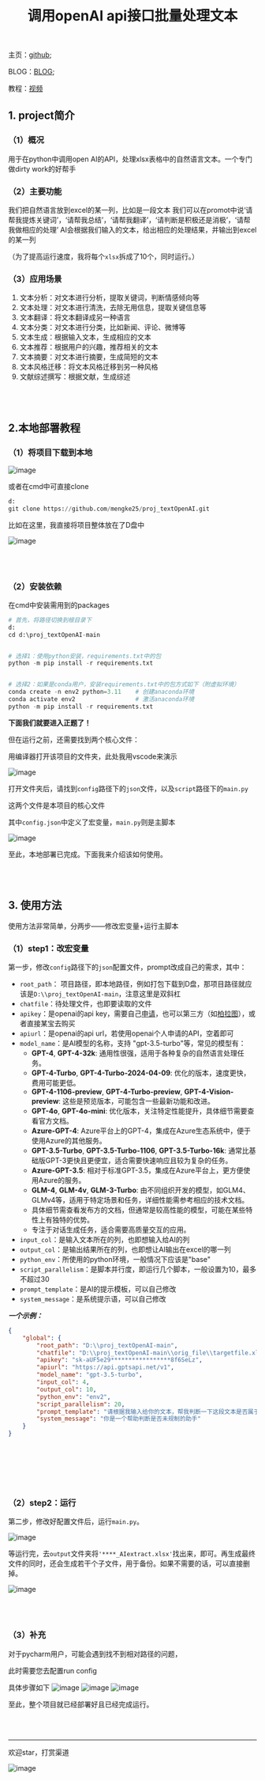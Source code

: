 <br>
<div align=center>
<h1 aligh="center">
调用openAI api接口批量处理文本
</h1>
</div>
<br>


主页：[github](https://github.com/mengke25); <br />

BLOG：[BLOG](https://mengke25.github.io); <br />

教程：[视频](https://b23.tv/QQ54Vux)



## 1. project简介

### （1）概况

用于在python中调用open AI的API，处理xlsx表格中的自然语言文本。一个专门做dirty work的好帮手

### （2）主要功能

我们把自然语言放到excel的某一列，比如是一段文本
我们可以在promot中说‘请帮我提炼关键词’，‘请帮我总结’，‘请帮我翻译’，‘请判断是积极还是消极’，‘请帮我做相应的处理’
AI会根据我们输入的文本，给出相应的处理结果，并输出到excel的某一列

（为了提高运行速度，我将每个`xlsx`拆成了10个，同时运行。）

### （3）应用场景

1. 文本分析：对文本进行分析，提取关键词，判断情感倾向等
2. 文本处理：对文本进行清洗，去除无用信息，提取关键信息等
3. 文本翻译：将文本翻译成另一种语言
4. 文本分类：对文本进行分类，比如新闻、评论、微博等
5. 文本生成：根据输入文本，生成相应的文本
6. 文本推荐：根据用户的兴趣，推荐相关的文本
7. 文本摘要：对文本进行摘要，生成简短的文本
8. 文本风格迁移：将文本风格迁移到另一种风格
9. 文献综述撰写：根据文献，生成综述

<br /> <br />



## 2.本地部署教程

### （1）将项目下载到本地

![image](https://github.com/mengke25/proj_textOpenAI/blob/main/orig_file/s1.png)

或者在cmd中可直接clone

```python
d:
git clone https://github.com/mengke25/proj_textOpenAI.git
```

比如在这里，我直接将项目整体放在了D盘中

![image](https://github.com/mengke25/proj_textOpenAI/blob/main/orig_file/s2.png)

<br /> <br />

### （2）安装依赖

在cmd中安装需用到的packages

```python
# 首先，将路径切换到根目录下
d: 
cd d:\proj_textOpenAI-main


# 选择1：使用python安装，requirements.txt中的包
python -m pip install -r requirements.txt


# 选择2：如果是conda用户，安装requirements.txt中的包方式如下（附虚拟环境）
conda create -n env2 python=3.11    # 创建anaconda环境
conda activate env2                 # 激活anaconda环境
python -m pip install -r requirements.txt
```

**下面我们就要进入正题了！**

但在运行之前，还需要找到两个核心文件：

用编译器打开该项目的文件夹，此处我用vscode来演示

![image](https://github.com/mengke25/proj_textOpenAI/blob/main/orig_file/s3.png)

打开文件夹后，请找到`config`路径下的`json`文件，以及`script`路径下的`main.py`

这两个文件是本项目的核心文件

其中`config.json`中定义了宏变量，`main.py`则是主脚本

![image](https://github.com/mengke25/proj_textOpenAI/blob/main/orig_file/s4.png)

至此，本地部署已完成。下面我来介绍该如何使用。

<br /> <br />

## 3. 使用方法

使用方法非常简单，分两步——修改宏变量+运行主脚本

### （1）step1：改宏变量

第一步，修改`config`路径下的`json`配置文件，prompt改成自己的需求，其中：   

* `root_path`： 项目路径，即本地路径，例如打包下载到D盘，那项目路径就应该是`D:\\proj_textOpenAI-main`，注意这里是双斜杠
* `chatfile`：待处理文件，也即要读取的文件
* `apikey`：是openai的api key，需要自己[申请](https://platform.openai.com/api-keys)，也可以第三方（如[柏拉图](https://api.bltcy.ai/token)），或者直接某宝去购买
* `apiurl`：是openai的api url，若使用openai个人申请的API，空着即可
* `model_name`：是AI模型的名称，支持 "gpt-3.5-turbo"等，常见的模型有：
  * **GPT-4**, **GPT-4-32k**: 通用性很强，适用于各种复杂的自然语言处理任务。
  * **GPT-4-Turbo**, **GPT-4-Turbo-2024-04-09**: 优化的版本，速度更快，费用可能更低。
  * **GPT-4-1106-preview**, **GPT-4-Turbo-preview**, **GPT-4-Vision-preview**: 这些是预览版本，可能包含一些最新功能和改进。
  * **GPT-4o**, **GPT-4o-mini**: 优化版本，关注特定性能提升，具体细节需要查看官方文档。
  * **Azure-GPT-4**: Azure平台上的GPT-4，集成在Azure生态系统中，便于使用Azure的其他服务。
  * **GPT-3.5-Turbo**, **GPT-3.5-Turbo-1106**, **GPT-3.5-Turbo-16k**: 通常比基础版GPT-3更快且更便宜，适合需要快速响应且较为复杂的任务。
  * **Azure-GPT-3.5**: 相对于标准GPT-3.5，集成在Azure平台上，更方便使用Azure的服务。
  * **GLM-4**, **GLM-4v**, **GLM-3-Turbo**: 由不同组织开发的模型，如GLM4、GLMv4等，适用于特定场景和任务，详细性能需参考相应的技术文档。
  * 具体细节需查看发布方的文档，但通常是较高性能的模型，可能在某些特性上有独特的优势。
  * 专注于对话生成任务，适合需要高质量交互的应用。
* `input_col`：是输入文本所在的列，也即想输入给AI的列
* `output_col`：是输出结果所在的列，也即想让AI输出在excel的哪一列
* `python_env`：所使用的python环境，一般情况下应该是"base"
* `script_parallelism`：是脚本并行度，即运行几个脚本，一般设置为10，最多不超过30
* `prompt_template`：是AI的提示模板，可以自己修改
* `system_message`：是系统提示语，可以自己修改

***一个示例：***

```json
{
    "global": {
        "root_path": "D:\\proj_textOpenAI-main",
        "chatfile": "D:\\proj_textOpenAI-main\\orig_file\\targetfile.xlsx", 
        "apikey": "sk-aUF5e29*****************8f6SeLz",
        "apiurl": "https://api.gptsapi.net/v1",
        "model_name": "gpt-3.5-turbo",
        "input_col": 4,
        "output_col": 10,
        "python_env": "env2", 
        "script_parallelism": 20, 
        "prompt_template": "请根据我输入给你的文本，帮我判断一下这段文本是否属于abc。",
        "system_message": "你是一个帮助判断是否未规制的助手"
    }
}
```

<br /> <br />

<br /> <br />

### （2）step2：运行

第二步，修改好配置文件后，运行`main.py`。

![image](https://github.com/mengke25/proj_textOpenAI/blob/main/orig_file/s5.png)

等运行完，去`output`文件夹将`'****_AIextract.xlsx'`找出来，即可。再生成最终文件的同时，还会生成若干个子文件，用于备份。如果不需要的话，可以直接删掉。

![image](https://github.com/mengke25/proj_textOpenAI/blob/main/orig_file/s6.png)

<br /> <br />

### （3）补充

对于pycharm用户，可能会遇到找不到相对路径的问题，

此时需要您去配置run config

具体步骤如下
![image](https://github.com/mengke25/proj_textOpenAI/blob/main/orig_file/s7.png)
![image](https://github.com/mengke25/proj_textOpenAI/blob/main/orig_file/s8.png)
![image](https://github.com/mengke25/proj_textOpenAI/blob/main/orig_file/s9.png)

至此，整个项目就已经部署好且已经完成运行。


<br /> <br />

--------------------------



欢迎star，打赏渠道

![image](https://github.com/mengke25/mengke25.github.io/blob/main/images/dashang.png)







